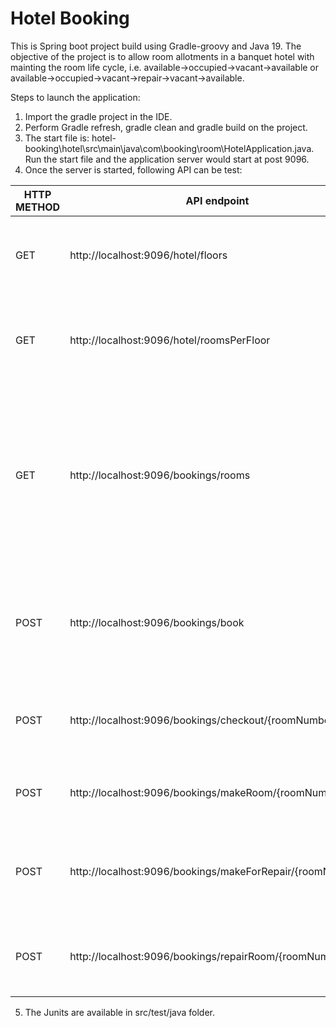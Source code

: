 # Hotel Booking
This is Spring boot project build using Gradle-groovy and Java 19. The objective of the project is to allow room allotments in a banquet hotel with mainting the room life cycle, i.e. available->occupied->vacant->available or available->occupied->vacant->repair->vacant->available. 


Steps to launch the application: 
1. Import the gradle project in the IDE. 
2. Perform Gradle refresh, gradle clean and gradle build on the project. 
3. The start file is: hotel-booking\hotel\src\main\java\com\booking\room\HotelApplication.java. Run the start file and the application server would start at post 9096. 
4. Once the server is started, following API can be test:
      
| HTTP METHOD | API endpoint                                                | Description                                                               |
| ----------- | ----------------------------------------------------------  |-------------------------------------------------------------------------- |
| GET         | http://localhost:9096/hotel/floors                          | This API returns the total number of floors in the hotel.                 |
| GET         | http://localhost:9096/hotel/roomsPerFloor                   | This API returns the total number of rooms per floor in the hotel.        |
| GET         | http://localhost:9096/bookings/rooms                        | This API returns the list of all the available rooms in order of their proximity from the entrance gate, i.e ground floor.    |
| POST        | http://localhost:9096/bookings/book                         | This API books the next available room from the proximity to the entrance.| 
| POST        | http://localhost:9096/bookings/checkout/{roomNumber}        | This API is used to checkout the user from the room.                      |
| POST        | http://localhost:9096/bookings/makeRoom/{roomNumber}        | This API is used to make the room after checkout.                         |
| POST        | http://localhost:9096/bookings/makeForRepair/{roomNumber}   | This API is used to make the room for repair after the checkout.          |
| POST        | http://localhost:9096/bookings/repairRoom/{roomNumber}      | This API is used to repair the room if its marked for repair.             |

5. The Junits are available in src/test/java folder. 
